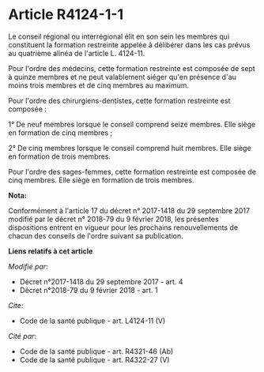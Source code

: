 # Article R4124-1-1

Le conseil régional ou interrégional élit en son sein les membres qui constituent la formation restreinte appelée à délibérer
dans les cas prévus au quatrième alinéa de l'article L. 4124-11. 

Pour l'ordre des médecins, cette formation restreinte est composée de sept à quinze membres et ne peut valablement siéger
qu'en présence d'au moins trois membres et de cinq membres au maximum. 

Pour l'ordre des chirurgiens-dentistes, cette formation restreinte est composée : 

1° De neuf membres lorsque le conseil comprend seize membres. Elle siège en formation de cinq membres ; 

2° De cinq membres lorsque le conseil comprend huit membres. Elle siège en formation de trois membres. 

Pour l'ordre des sages-femmes, cette formation restreinte est composée de cinq membres. Elle siège en formation de trois
membres.

**Nota:**

Conformément à l'article 17 du décret n° 2017-1418 du 29 septembre 2017 modifié par le décret n° 2018-79 du 9 février 2018,
les présentes dispositions entrent en vigueur pour les prochains renouvellements de chacun des conseils de l'ordre suivant sa
publication.

**Liens relatifs à cet article**

_Modifié par_:

  - Décret n°2017-1418 du 29 septembre 2017 - art. 4
  - Décret n°2018-79 du 9 février 2018 - art. 1

_Cite_:

  - Code de la santé publique - art. L4124-11 (V)

_Cité par_:

  - Code de la santé publique - art. R4321-46 (Ab)
  - Code de la santé publique - art. R4322-27 (V)

